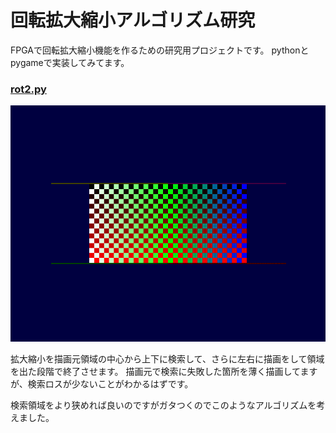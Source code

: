 # 回転拡大縮小アルゴリズム研究

FPGAで回転拡大縮小機能を作るための研究用プロジェクトです。
pythonとpygameで実装してみてます。


### [rot2.py](rot2.py)

![rot.gif](rot.gif)

拡大縮小を描画元領域の中心から上下に検索して、さらに左右に描画をして領域を出た段階で終了させます。
描画元で検索に失敗した箇所を薄く描画してますが、検索ロスが少ないことがわかるはずです。

検索領域をより狭めれば良いのですがガタつくのでこのようなアルゴリズムを考えました。

